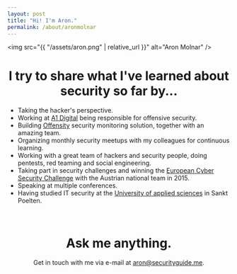 ```yaml
---
layout: post
title: "Hi! I'm Aron."
permalink: /about/aronmolnar
---
```


<img src="{{ "/assets/aron.png" | relative_url }}" alt="Aron Molnar" />
# <center>I try to share what I've learned about security so far by...</center>

 * Taking the hacker's perspective.
 * Working at <a href="https://a1.digital/" target="_blank" rel="noopener">A1 Digital</a> being responsible for offensive security.
 * Building <a href="https://www.offensity.com" target="_blank" rel="noopener">Offensity</a> security monitoring solution, together with an amazing team.
 * Organizing monthly security meetups with my colleagues for continuous learning.
 * Working with a great team of hackers and security people, doing pentests, red teaming and social engineering.
 * Taking part in security challenges and winning the <a href="https://europeancybersecuritychallenge.eu/" target="_blank" rel="noopener">European Cyber Security Challenge</a> with the Austrian national team in 2015.
 * Speaking at multiple conferences.
 * Having studied IT security at the <a target="_blank" rel="noopener" href="https://www.fhstp.ac.at">University of applied sciences</a> in Sankt Poelten.

<br />

# <center>Ask me anything.</center>
<center>
Get in touch with me via e-mail at <a href="&#x6d;&#x61;&#x69;&#x6c;&#x74;&#x6f;&#x3a;&#x61;&#x72;&#x6f;&#x6e;&#x40;&#x73;&#x65;&#x63;&#x75;&#x72;&#x69;&#x74;&#x79;&#x67;&#x75;&#x69;&#x64;&#x65;&#x2e;&#x6d;&#x65;">&#x61;&#x72;&#x6f;&#x6e;&#x40;&#x73;&#x65;&#x63;&#x75;&#x72;&#x69;&#x74;&#x79;&#x67;<!-- mail@example.com -->&#x75;&#x69;&#x64;&#x65;&#x2e;&#x6d;&#x65;</a>.
</center>
